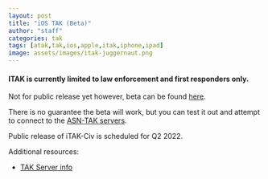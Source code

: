 ```yaml
---
layout: post
title: "iOS TAK (Beta)"
author: "staff"
categories: tak
tags: [atak,tak,ios,apple,itak,iphone,ipad]
image: assets/images/itak-juggernaut.png
---
```


#### ITAK is currently limited to law enforcement and first responders only.
Not for public release yet however, beta can be found [here](https://testflight.apple.com/join/tSqpq4EI).

There is no guarantee the beta will work, but you can test it out and attempt to connect to the [ASN-TAK servers]({{site.baseurl}}/servers).

Public release of iTAK-Civ is scheduled for Q2 2022.

Additional resources:
* [TAK Server info](../servers)
